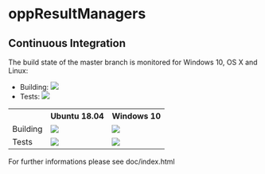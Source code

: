 # oppResultManagers

## Continuous Integration

The build state of the master branch is monitored for Windows 10, OS X and Linux:
* Building:
<a href="https://jenkins.core-rg.de/job/oppResultManagers/job/oppResultManagers/lastBuild/"><img src="https://jenkins.core-rg.de/buildStatus/icon?job=oppResultManagers/oppResultManagers"></a>
* Tests:
<a href="https://jenkins.core-rg.de/job/oppResultManagers/job/oppResultManagers_tests/lastBuild/"><img src="https://jenkins.core-rg.de/buildStatus/icon?job=oppResultManagers/oppResultManagers_tests"></a>

<table>
  <tr>
    <th></th>
    <th>Ubuntu 18.04</th>
    <th>Windows 10</th>
  </tr>
  <tr>
    <td>Building</td>
    <td><a href="https://jenkins.core-rg.de/job/oppResultManagers/job/oppResultManagers/Nodes=Ubuntu_18.04/lastBuild/"><img src="https://jenkins.core-rg.de/buildStatus/icon?job=oppResultManagers/oppResultManagers/Nodes=Ubuntu_18.04"></a></td>
    <td><a href="https://jenkins.core-rg.de/job/oppResultManagers/job/oppResultManagers/Nodes=Windows_10/lastBuild/"><img src="https://jenkins.core-rg.de/buildStatus/icon?job=oppResultManagers/oppResultManagers/Nodes=Windows_10"></a></td>
  </tr>
  <tr>
    <td>Tests</td>
    <td><a href="https://jenkins.core-rg.de/job/oppResultManagers/job/oppResultManagers_tests/Nodes=Ubuntu_18.04/lastBuild/"><img src="https://jenkins.core-rg.de/buildStatus/icon?job=oppResultManagers/oppResultManagers_tests/Nodes=Ubuntu_18.04"></a></td>
    <td><a href="https://jenkins.core-rg.de/job/oppResultManagers/job/oppResultManagers_tests/Nodes=Windows_10/lastBuild/"><img src="https://jenkins.core-rg.de/buildStatus/icon?job=oppResultManagers/oppResultManagers_tests/Nodes=Windows_10"></a></td>
  </tr>
</table>

For further informations please see doc/index.html
